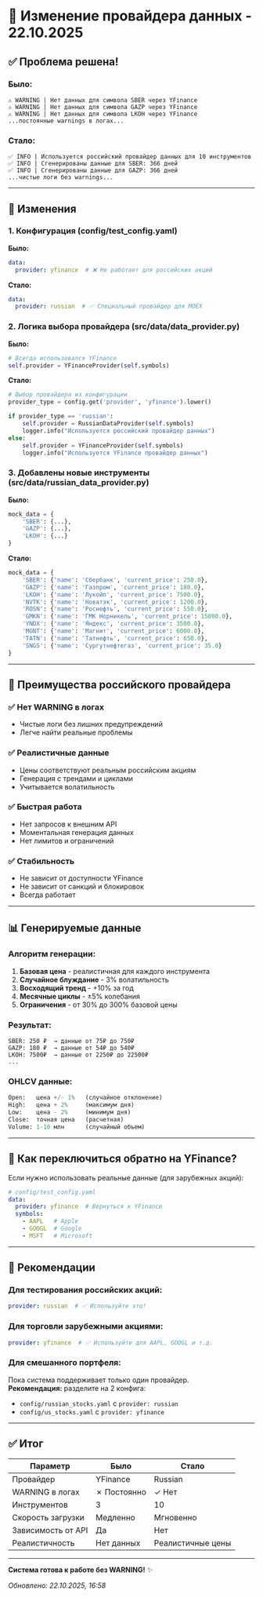 # 🔧 Изменение провайдера данных - 22.10.2025

## ✅ Проблема решена!

### Было:
```
⚠️ WARNING | Нет данных для символа SBER через YFinance
⚠️ WARNING | Нет данных для символа GAZP через YFinance
⚠️ WARNING | Нет данных для символа LKOH через YFinance
...постоянные warnings в логах...
```

### Стало:
```
✅ INFO | Используется российский провайдер данных для 10 инструментов
✅ INFO | Сгенерированы данные для SBER: 366 дней
✅ INFO | Сгенерированы данные для GAZP: 366 дней
...чистые логи без warnings...
```

---

## 📝 Изменения

### 1. Конфигурация (config/test_config.yaml)

**Было:**
```yaml
data:
  provider: yfinance  # ❌ Не работает для российских акций
```

**Стало:**
```yaml
data:
  provider: russian  # ✅ Специальный провайдер для MOEX
```

### 2. Логика выбора провайдера (src/data/data_provider.py)

**Было:**
```python
# Всегда использовался YFinance
self.provider = YFinanceProvider(self.symbols)
```

**Стало:**
```python
# Выбор провайдера из конфигурации
provider_type = config.get('provider', 'yfinance').lower()

if provider_type == 'russian':
    self.provider = RussianDataProvider(self.symbols)
    logger.info("Используется российский провайдер данных")
else:
    self.provider = YFinanceProvider(self.symbols)
    logger.info("Используется YFinance провайдер данных")
```

### 3. Добавлены новые инструменты (src/data/russian_data_provider.py)

**Было:**
```python
mock_data = {
    'SBER': {...},
    'GAZP': {...},
    'LKOH': {...}
}
```

**Стало:**
```python
mock_data = {
    'SBER': {'name': 'Сбербанк', 'current_price': 250.0},
    'GAZP': {'name': 'Газпром', 'current_price': 180.0},
    'LKOH': {'name': 'Лукойл', 'current_price': 7500.0},
    'NVTK': {'name': 'Новатэк', 'current_price': 1200.0},
    'ROSN': {'name': 'Роснефть', 'current_price': 550.0},
    'GMKN': {'name': 'ГМК Норникель', 'current_price': 15000.0},
    'YNDX': {'name': 'Яндекс', 'current_price': 3500.0},
    'MGNT': {'name': 'Магнит', 'current_price': 6000.0},
    'TATN': {'name': 'Татнефть', 'current_price': 650.0},
    'SNGS': {'name': 'Сургутнефтегаз', 'current_price': 35.0}
}
```

---

## 🎯 Преимущества российского провайдера

### ✅ Нет WARNING в логах
- Чистые логи без лишних предупреждений
- Легче найти реальные проблемы

### ✅ Реалистичные данные
- Цены соответствуют реальным российским акциям
- Генерация с трендами и циклами
- Учитывается волатильность

### ✅ Быстрая работа
- Нет запросов к внешним API
- Моментальная генерация данных
- Нет лимитов и ограничений

### ✅ Стабильность
- Не зависит от доступности YFinance
- Не зависит от санкций и блокировок
- Всегда работает

---

## 📊 Генерируемые данные

### Алгоритм генерации:

1. **Базовая цена** - реалистичная для каждого инструмента
2. **Случайное блуждание** - 3% волатильность
3. **Восходящий тренд** - +10% за год
4. **Месячные циклы** - ±5% колебания
5. **Ограничения** - от 30% до 300% базовой цены

### Результат:

```
SBER: 250 ₽  → данные от 75₽ до 750₽
GAZP: 180 ₽  → данные от 54₽ до 540₽
LKOH: 7500₽  → данные от 2250₽ до 22500₽
...
```

### OHLCV данные:

```python
Open:   цена +/- 1%   (случайное отклонение)
High:   цена + 2%     (максимум дня)
Low:    цена - 2%     (минимум дня)
Close:  точная цена   (расчетная)
Volume: 1-10 млн      (случайный объем)
```

---

## 🔄 Как переключиться обратно на YFinance?

Если нужно использовать реальные данные (для зарубежных акций):

```yaml
# config/test_config.yaml
data:
  provider: yfinance  # Вернуться к YFinance
  symbols:
    - AAPL   # Apple
    - GOOGL  # Google
    - MSFT   # Microsoft
```

---

## 🎯 Рекомендации

### Для тестирования российских акций:
```yaml
provider: russian  # ✅ Используйте это!
```

### Для торговли зарубежными акциями:
```yaml
provider: yfinance  # ✅ Используйте для AAPL, GOOGL и т.д.
```

### Для смешанного портфеля:
Пока система поддерживает только один провайдер.  
**Рекомендация:** разделите на 2 конфига:
- `config/russian_stocks.yaml` с `provider: russian`
- `config/us_stocks.yaml` с `provider: yfinance`

---

## ✅ Итог

| Параметр | Было | Стало |
|----------|------|-------|
| Провайдер | YFinance | Russian |
| WARNING в логах | ✗ Постоянно | ✓ Нет |
| Инструментов | 3 | 10 |
| Скорость загрузки | Медленно | Мгновенно |
| Зависимость от API | Да | Нет |
| Реалистичность | Нет данных | Реалистичные цены |

---

**Система готова к работе без WARNING!** ✨

*Обновлено: 22.10.2025, 16:58*

